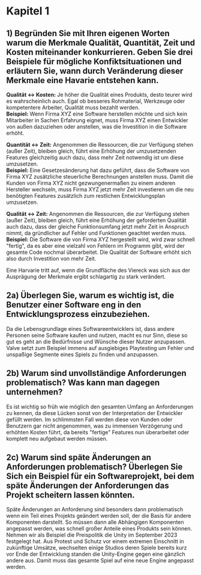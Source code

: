 # Kapitel 1
## 1) Begründen Sie mit Ihren eigenen Worten warum die Merkmale Qualität, Quantität, Zeit und Kosten miteinander konkurrieren. Geben Sie drei Beispiele für mögliche Konfiktsituationen und erläutern Sie, wann durch Veränderung dieser Merkmale eine Havarie entstehen kann.  
**Qualität <-> Kosten:** Je höher die Qualität eines Produkts, desto teurer wird es wahrscheinlich auch. Egal ob besseres Rohmaterial, Werkzeuge oder kompetentere Arbeiter, Qualität muss bezahlt werden.  
**Beispiel:** Wenn Firma XYZ eine Software herstellen möchte und sich kein Mitarbeiter in Sachen Erfahrung eignet, muss Firma XYZ einen Entwickler von außen dazuziehen oder anstellen, was die Investition in die Software erhöht.  

**Quantität <-> Zeit:** Angenommen die Ressourcen, die zur Verfügung stehen (außer Zeit), bleiben gleich, führt eine Erhöhung der umzusetzenden Features gleichzeitig auch dazu, dass mehr Zeit notwendig ist um diese umzusetzen.  
**Beispiel:** Eine Gesetzesänderung hat dazu geführt, dass die Software von Firma XYZ zusätzliche steuerliche Berechnungen anstellen muss. Damit die Kunden von Firma XYZ nicht gezwungenermaßen zu einem anderen Hersteller wechseln, muss Firma XYZ jetzt mehr Zeit investieren um die neu benötigten Features zusätzlich zum restlichen Entwicklungsplan umzusetzen.  

**Qualität <-> Zeit:** Angenommen die Ressourcen, die zur Verfügung stehen (außer Zeit), bleiben gleich, führt eine Erhöhung der geforderten Qualität auch dazu, dass der gleiche Funktionsumfang jetzt mehr Zeit in Anspruch nimmt, da gründlicher auf Fehler und Funktionen geachtet werden muss.  
**Beispiel:** Die Software die von Firma XYZ hergestellt wird, wird zwar schnell "fertig", da es aber eine vielzahl von Fehlern im Programm gibt, wird der gesamte Code nochmal überarbeitet. Die Qualität der Software erhöht sich also durch Investition von mehr Zeit.  

Eine Harvarie tritt auf, wenn die Grundfläche des Viereck was sich aus der Ausprägung der Merkmale ergibt schlagartig zu stark verändert.



## 2a) Überlegen Sie, warum es wichtig ist, die Benutzer einer Software eng in den Entwicklungsprozess einzubeziehen.  
Da die Lebensgrundlage eines Softwareentwicklers ist, dass andere Personen seine Software kaufen und nutzen, macht es nur Sinn, diese so gut es geht an die Bedürfnisse und Wünsche dieser Nutzer anzupassen. Valve setzt zum Beispiel immens auf ausgiebiges Playtesting um Fehler und unspaßige Segmente eines Spiels zu finden und anzupassen.  

## 2b) Warum sind unvollständige Anforderungen problematisch? Was kann man dagegen unternehmen?  
Es ist wichtig so früh wie möglich den gesamten Umfang an Anforderungen zu kennen, da diese Lücken sonst von der Interpretation der Entwickler gefüllt werden. Im schlimmsten Fall werden diese von Kunden oder Benutzern gar nicht angenommen, was zu immensen Verzögerung und erhöhten Kosten führt, da bereits "fertige" Features nun überarbeitet oder komplett neu aufgebaut werden müssen.  

## 2c) Warum sind späte Änderungen an Anforderungen problematisch? Überlegen Sie Sich ein Beispiel für ein Softwareprojekt, bei dem späte Änderungen der Anforderungen das Projekt scheitern lassen könnten.  
Späte Änderungen an Anforderung sind besonders dann problematisch wenn ein Teil eines Projekts geändert werden soll, der die Basis für andere Komponenten darstellt. So müssen dann alle Abhängigen Komponenten angepasst werden, was schnell großer Anteile eines Produkts sein können.  
Nehmen wir als Beispiel die Preispolitik die Unity im September 2023 festgelegt hat. Aus Protest und Schutz vor einem extremen Einschnitt in zukünftige Umsätze, wechselten einige Studios deren Spiele bereits kurz vor Ende der Entwicklung standen die Unity-Engine gegen eine gänzlich andere aus. Damit muss das gesamte Spiel auf eine neue Engine angepasst werden.